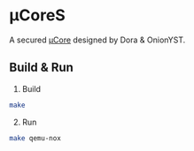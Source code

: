# µCoreS

A secured [µCore](https://github.com/chyyuu/ucore_os_lab) designed by Dora & OnionYST.

## Build & Run

1. Build

~~~sh
make
~~~

2. Run

~~~sh
make qemu-nox
~~~
